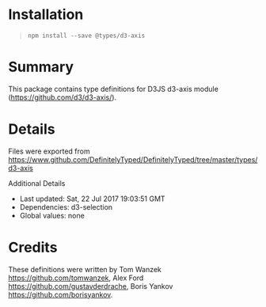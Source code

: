 # Installation
> `npm install --save @types/d3-axis`

# Summary
This package contains type definitions for D3JS d3-axis module (https://github.com/d3/d3-axis/).

# Details
Files were exported from https://www.github.com/DefinitelyTyped/DefinitelyTyped/tree/master/types/d3-axis

Additional Details
 * Last updated: Sat, 22 Jul 2017 19:03:51 GMT
 * Dependencies: d3-selection
 * Global values: none

# Credits
These definitions were written by Tom Wanzek <https://github.com/tomwanzek>, Alex Ford <https://github.com/gustavderdrache>, Boris Yankov <https://github.com/borisyankov>.
